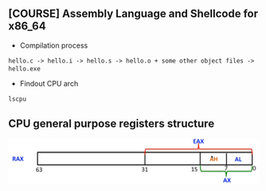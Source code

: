 [COURSE] Assembly Language and Shellcode for x86_64
---------------------------------------------------
- Compilation process
```
hello.c -> hello.i -> hello.s -> hello.o + some other object files -> hello.exe
```
- Findout CPU arch
```bash
lscpu
```

## CPU general purpose registers structure
![Alt text](./Images/general_purpose_reg_struct.png)